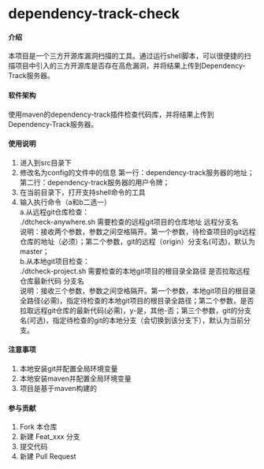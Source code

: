 # dependency-track-check

#### 介绍
本项目是一个三方开源库漏洞扫描的工具。通过运行shell脚本，可以很便捷的扫描项目中引入的三方开源库是否存在高危漏洞，并将结果上传到Dependency-Track服务器。

#### 软件架构
使用maven的dependency-track插件检查代码库，并将结果上传到Dependency-Track服务器。


#### 使用说明

1.  进入到src目录下
2.  修改名为config的文件中的信息 
    第一行：dependency-track服务器的地址；
    第二行：dependency-track服务器的用户令牌；
3.  在当前目录下，打开支持shell命令的工具
4.  输入执行命令（a和b二选一）  
a.从远程git仓库检查：  
./dtcheck-anywhere.sh 需要检查的远程git项目的仓库地址 远程分支名   
说明：接收两个参数，参数之间空格隔开。第一个参数，待检查项目的git远程仓库的地址（必须）；第二个参数，git的远程（origin）分支名(可选)，默认为master；  
b.从本地git项目检查：  
./dtcheck-project.sh 需要检查的本地git项目的根目录全路径 是否拉取远程仓库最新代码 分支名   
说明：接收三个参数，参数之间空格隔开。第一个参数，本地git项目的根目录全路径(必需)，指定待检查的本地git项目的根目录全路径；第二个参数，是否拉取远程git仓库的最新代码(必需)，y-是，其他-否；第三个参数，git的分支名(可选)，指定待检查的git的本地分支（会切换到该分支下），默认为当前分支。

#### 注意事项
1.  本地安装git并配置全局环境变量
2.  本地安装maven并配置全局环境变量
3.  项目是基于maven构建的

#### 参与贡献

1.  Fork 本仓库
2.  新建 Feat_xxx 分支
3.  提交代码
4.  新建 Pull Request
